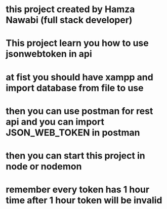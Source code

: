 # this project created by Hamza Nawabi (full stack developer)
# This project learn you how to use jsonwebtoken in api
# at fist you should have xampp and import database from file to use
# then you can use postman for rest api and you can import JSON_WEB_TOKEN in postman
# then you can start this project in node or nodemon 
# remember every token has 1 hour time after 1 hour token will be invalid